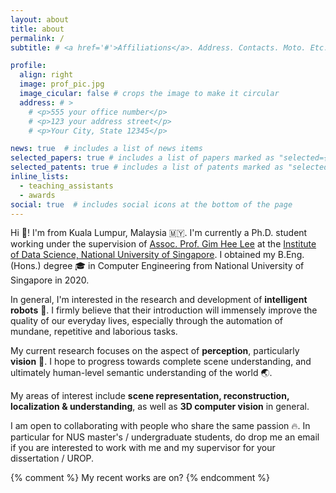 ```yaml
---
layout: about
title: about
permalink: /
subtitle: # <a href='#'>Affiliations</a>. Address. Contacts. Moto. Etc.

profile:
  align: right
  image: prof_pic.jpg
  image_cicular: false # crops the image to make it circular
  address: # >
    # <p>555 your office number</p>
    # <p>123 your address street</p>
    # <p>Your City, State 12345</p>

news: true  # includes a list of news items
selected_papers: true # includes a list of papers marked as "selected={true}"
selected_patents: true # includes a list of patents marked as "selected={true}"
inline_lists:
  - teaching_assistants
  - awards
social: true  # includes social icons at the bottom of the page
---
```


Hi :wave:! I'm from Kuala Lumpur, Malaysia :malaysia:. I'm currently a Ph.D. student working under the supervision of [Assoc. Prof. Gim Hee Lee](https://www.comp.nus.edu.sg/~leegh/) at the [Institute of Data Science, National University of Singapore](http://ids.nus.edu.sg). I obtained my B.Eng. (Hons.) degree :mortar_board: in Computer Engineering from National University of Singapore in 2020.

In general, I'm interested in the research and development of **intelligent robots** :robot:. I firmly believe that their introduction will immensely improve the quality of our everyday lives, especially through the automation of mundane, repetitive and laborious tasks.

My current research focuses on the aspect of **perception**, particularly **vision** :eyes:. I hope to progress towards complete scene understanding, and ultimately human-level semantic understanding of the world :earth_asia:.

My areas of interest include **scene representation, reconstruction, localization & understanding**, as well as **3D computer vision** in general.

I am open to collaborating with people who share the same passion :fire:. In particular for NUS master's / undergraduate students, do drop me an email if you are interested to work with me and my supervisor for your dissertation / UROP.

{% comment %} 
My recent works are on?
{% endcomment %} 
